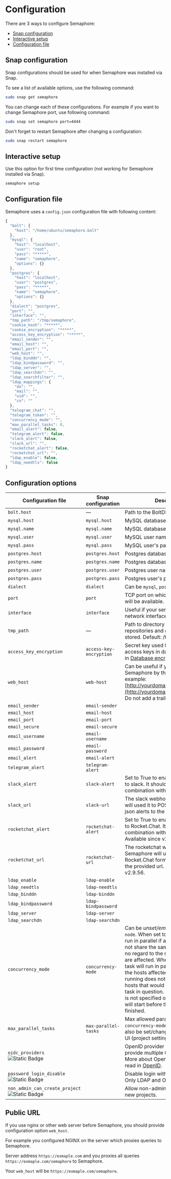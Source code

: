 # Configuration

There are 3 ways to configure Semaphore:

* [Snap configuration](https://snapcraft.io/docs/configuration-in-snaps)
* [Interactive setup](./configuration.md#snap-configuration)
* [Configuration file](./configuration.md#configuration-file)

## Snap configuration

Snap configurations should be used for when Semaphore was installed via Snap.

To see a list of available options, use the following command:

```bash
sudo snap get semaphore
```

You can change each of these configurations. For example if you want to change Semaphore port, use following command:

```bash
sudo snap set semaphore port=4444
```

Don't forget to restart Semaphore after changing a configuration:

```bash
sudo snap restart semaphore
```

## Interactive setup

Use this option for first time configuration (not working for Semaphore installed via Snap).

```bash
semaphore setup
```

## Configuration file

Semaphore uses a `config.json` configuration file with following content:

```javascript
{
  "bolt": {
    "host": "/home/ubuntu/semaphore.bolt"
  },
  "mysql": {
    "host": "localhost",
    "user": "root",
    "pass": "*****",
    "name": "semaphore",
    "options": {}
  },
  "postgres": {
    "host": "localhost",
    "user": "postgres",
    "pass": "*****",
    "name": "semaphore",
    "options": {}
  },
  "dialect": "postgres",
  "port": "",
  "interface": "",
  "tmp_path": "/tmp/semaphore",
  "cookie_hash": "*****",
  "cookie_encryption": "*****",
  "access_key_encryption": "*****",
  "email_sender": "",
  "email_host": "",
  "email_port": "",
  "web_host": "",
  "ldap_binddn": "",
  "ldap_bindpassword": "",
  "ldap_server": "",
  "ldap_searchdn": "",
  "ldap_searchfilter": "",
  "ldap_mappings": {
    "dn": "",
    "mail": "",
    "uid": "",
    "cn": ""
  },
  "telegram_chat": "",
  "telegram_token": "",
  "concurrency_mode": "",
  "max_parallel_tasks": 0,
  "email_alert": false,
  "telegram_alert": false,
  "slack_alert": false,
  "slack_url": "",
  "rocketchat_alert": false,
  "rocketchat_url": "",
  "ldap_enable": false,
  "ldap_needtls": false
}
```

## Configuration options

| Configuration file      | Snap configuration      | Description                                                                                                                                 |
| ----------------------- | ----------------------- | ------------------------------------------------------------------------------------------------------------------------------------------- |
| `bolt.host`             | —                       | Path to the BoltDB database file                                                                                                            |
| `mysql.host`            | `mysql.host`            | MySQL database host                                                                                                                         |
| `mysql.name`            | `mysql.name`            | MySQL database (schema) name                                                                                                                |
| `mysql.user`            | `mysql.user`            | MySQL user name                                                                                                                             |
| `mysql.pass`            | `mysql.pass`            | MySQL user's password                                                                                                                       |
| `postgres.host`         | `postgres.host`         | Postgres database host                                                                                                                      |
| `postgres.name`         | `postgres.name`         | Postgres database (schema) name                                                                                                             |
| `postgres.user`         | `postgres.user`         | Postgres user name                                                                                                                          |
| `postgres.pass`         | `postgres.pass`         | Postgres user's password                                                                                                                    |
| `dialect`               | `dialect`               | Can be `mysql`, `postgres `or `bolt`                                                                                                        |
| `port`                  | `port`                  | TCP port on which the web interface will be available. Default: 3000 |
| `interface`             | `interface`             | Useful if your server has multiple network interfaces                                                                                       |
| `tmp_path`              | —                       | Path to directory where cloned repositories and generated files are stored. Default: /tmp/semaphore |
| `access_key_encryption` | `access-key-encryption` | Secret key used for encrypting access keys in database. Read more in [Database encryption reference](https://docs.semaphoreui.com/administration-guide/security#database-encryption). |
| `web_host`              | `web-host`              | Can be useful if you want to use Semaphore by the subpath, for example: [http://yourdomain.com/semaphore](http://yourdomain.com/semaphore). Do not add a trailing `/`. |
| `email_sender`          | `email-sender`          |                                                                                                                                             |
| `email_host`            | `email-host`            |                                                                                                                                             |
| `email_port`            | `email-port`            |                                                                                                                                             |
| `email_secure`          | `email-secure`          |                                                                                                                                             |
| `email_username`        | `email-username`        |                                                                                                                                             |
| `email_password`        | `email-password`        |                                                                                                                                             |
| `email_alert`           | `email-alert`           |                                                                                                                                             |
| `telegram_alert`        | `telegram-alert`        |                                                                                                                                             |
| `slack_alert`           | `slack-alert`           | Set to True to enable pushing alerts to slack. It should be used in combination with `slack_url`                          |
| `slack_url`             | `slack-url`             | The slack webhook url. Semaphore will used it to POST Slack formatted json alerts to the provided url.                                     |
| `rocketchat_alert`           | `rocketchat-alert`           | Set to True to enable pushing alerts to Rocket.Chat. It should be used in combination with `rocketchat_url`. Available since v2.9.56.  |
| `rocketchat_url`             | `rocketchat-url`             | The rocketchat webhook url. Semaphore will used it to POST Rocket.Chat formatted json alerts to the provided url. Available since v2.9.56. |
| `ldap_enable`           | `ldap-enable`           |                                                                                                                                             |
| `ldap_needtls`          | `ldap-needtls`          |                                                                                                                                             |
| `ldap_binddn`           | `ldap-binddn`           |                                                                                                                                             |
| `ldap_bindpassword`     | `ldap-bindpassword`     |                                                                                                                                             |
| `ldap_server`           | `ldap-server`           |                                                                                                                                             |
| `ldap_searchdn`         | `ldap-searchdn`         |                                                                                                                                             |
| `concurrency_mode`      | `concurrency-mode`      | Can be *unset/empty* or `project` or `node`. When set to `project`, tasks will run in parallel if and only if they do not share the same project id, with no regard to the nodes/hosts that are affected. When set to `node`, a task will run in parallel if and only if the hosts affected by tasks already running does not intersect with the hosts that would be affected by the task in question. If `concurrency_mode` is not specified or left empty, no task will start before the previous one has finished.                                                                         |
| `max_parallel_tasks`    | `max-parallel-tasks`    | Max allowed parallel tasks if `concurrency-mode` is enabled. Can also be set/changed within the Web UI (project settings).                                                                                                                                                               |
| `oidc_providers` ![Static Badge](https://img.shields.io/badge/new-red)    | | OpenID provider settings. You can provide multiple OpenID providers. More about OpenID configuration read in [OpenID](../openid.md). |
| `password_login_disable` ![Static Badge](https://img.shields.io/badge/new-red)    | | Disable login with using password. Only LDAP and OpenID. |
| `non_admin_can_create_project` ![Static Badge](https://img.shields.io/badge/new-red)    | | Allow non-admin users to create new projects. |

## Public URL

If you use nginx or other web server before Semaphore, you should provide configuration option `web_host`.

For example you configured NGINX on the server which proxies queries to Semaphore.

Server address `https://exmaple.com` and you proxies all queries `https://exmaple.com/semaphore` to Semaphore.

Your `web_host` will be `https://exmaple.com/semaphore`.
